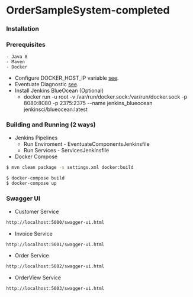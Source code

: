 # OrderSampleSystem-completed

### Installation

### Prerequisites
	- Java 8
	- Maven 
	- Docker
		
- Configure DOCKER_HOST_IP variable [see](http://eventuate.io/docs/usingdocker.html).
- Eventuate Diagnostic [see](https://github.com/eventuate-local-docker-images/eventuateio-docker-networking-diagnostics).
- Install Jenkins BlueOcean (Optional)
	- docker run -u root -v /var/run/docker.sock:/var/run/docker.sock -p 8080:8080 -p 2375:2375 --name jenkins_blueocean jenkinsci/blueocean:latest

### Building and Running (2 ways)

- Jenkins Pipelines
	- Run Enviroment - EventuateComponentsJenkinsfile
	- Run Services - ServicesJenkinsfile
- Docker Compose
```sh
$ mvn clean package -s settings.xml docker:build
```

```sh
$ docker-compose build
$ docker-compose up
```

### Swagger UI
- Customer Service
```sh
http://localhost:5000/swagger-ui.html
```
- Invoice Service
```sh
http://localhost:5001/swagger-ui.html
```
- Order Service
```sh
http://localhost:5002/swagger-ui.html
```
- OrderView Service
```sh
http://localhost:5003/swagger-ui.html
```
